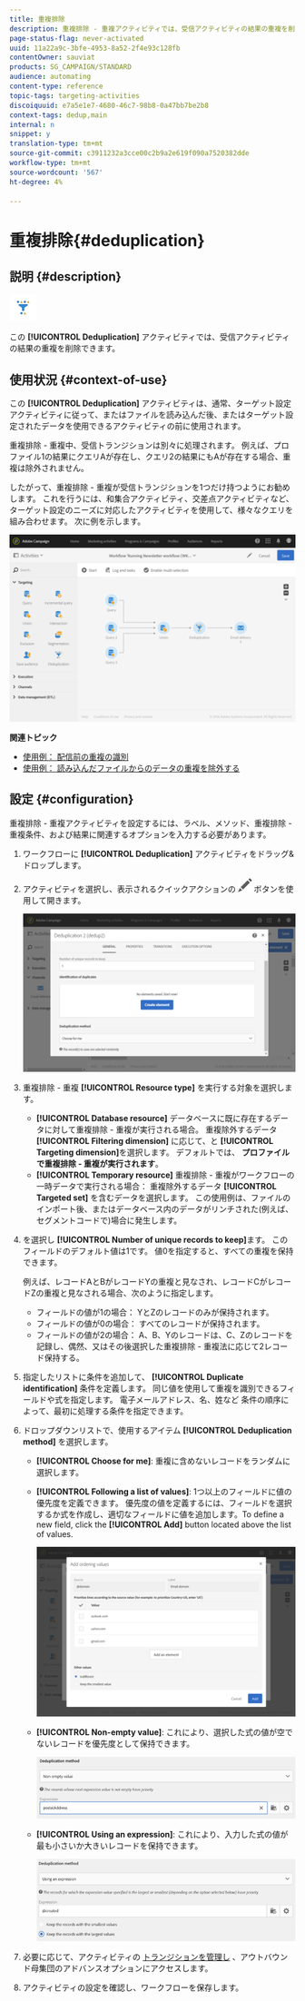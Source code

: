 ```yaml
---
title: 重複排除
description: 重複排除 - 重複アクティビティでは、受信アクティビティの結果の重複を削除できます。
page-status-flag: never-activated
uuid: 11a22a9c-3bfe-4953-8a52-2f4e93c128fb
contentOwner: sauviat
products: SG_CAMPAIGN/STANDARD
audience: automating
content-type: reference
topic-tags: targeting-activities
discoiquuid: e7a5e1e7-4680-46c7-98b8-0a47bb7be2b8
context-tags: dedup,main
internal: n
snippet: y
translation-type: tm+mt
source-git-commit: c3911232a3cce00c2b9a2e619f090a7520382dde
workflow-type: tm+mt
source-wordcount: '567'
ht-degree: 4%

---
```



# 重複排除{#deduplication}

## 説明 {#description}

![](assets/deduplication.png)

この **[!UICONTROL Deduplication]** アクティビティでは、受信アクティビティの結果の重複を削除できます。

## 使用状況 {#context-of-use}

この **[!UICONTROL Deduplication]** アクティビティは、通常、ターゲット設定アクティビティに従って、またはファイルを読み込んだ後、またはターゲット設定されたデータを使用できるアクティビティの前に使用されます。

重複排除 - 重複中、受信トランジションは別々に処理されます。 例えば、プロファイル1の結果にクエリAが存在し、クエリ2の結果にもAが存在する場合、重複は除外されません。

したがって、重複排除 - 重複が受信トランジションを1つだけ持つようにお勧めします。 これを行うには、和集合アクティビティ、交差点アクティビティなど、ターゲット設定のニーズに対応したアクティビティを使用して、様々なクエリを組み合わせます。 次に例を示します。

![](assets/dedup_bonnepratique.png)

**関連トピック**

* [使用例： 配信前の重複の識別](../../automating/using/identifying-duplicated-before-delivery.md)
* [使用例： 読み込んだファイルからのデータの重複を除外する](../../automating/using/deduplicating-data-imported-file.md)

## 設定 {#configuration}

重複排除 - 重複アクティビティを設定するには、ラベル、メソッド、重複排除 - 重複条件、および結果に関連するオプションを入力する必要があります。

1. ワークフローに **[!UICONTROL Deduplication]** アクティビティをドラッグ&amp;ドロップします。
1. アクティビティを選択し、表示されるクイックアクションの ![](assets/edit_darkgrey-24px.png) ボタンを使用して開きます。

   ![](assets/deduplication_1.png)

1. 重複排除 - 重複 **[!UICONTROL Resource type]** を実行する対象を選択します。

   * **[!UICONTROL Database resource]** データベースに既に存在するデータに対して重複排除 - 重複が実行される場合。 重複除外するデータ **[!UICONTROL Filtering dimension]** に応じて、と **[!UICONTROL Targeting dimension]**&#x200B;を選択します。 デフォルトでは、 **プロファイルで重複排除 - 重複が実行されます**。
   * **[!UICONTROL Temporary resource]** 重複排除 - 重複がワークフローの一時データで実行される場合： 重複除外するデータ **[!UICONTROL Targeted set]** を含むデータを選択します。 この使用例は、ファイルのインポート後、またはデータベース内のデータがリンチされた(例えば、セグメントコードで)場合に発生します。

1. を選択し **[!UICONTROL Number of unique records to keep]**&#x200B;ます。 このフィールドのデフォルト値は1です。 値0を指定すると、すべての重複を保持できます。

   例えば、レコードAとBがレコードYの重複と見なされ、レコードCがレコードZの重複と見なされる場合、次のように指定します。

   * フィールドの値が1の場合： YとZのレコードのみが保持されます。
   * フィールドの値が0の場合： すべてのレコードが保持されます。
   * フィールドの値が2の場合： A、B、Yのレコードは、C、Zのレコードを記録し、偶然、又はその後選択した重複排除 - 重複法に応じて2レコード保持する。

1. 指定したリストに条件を追加して、 **[!UICONTROL Duplicate identification]** 条件を定義します。 同じ値を使用して重複を識別できるフィールドや式を指定します。 電子メールアドレス、名、姓など 条件の順序によって、最初に処理する条件を指定できます。
1. ドロップダウンリストで、使用するアイテム **[!UICONTROL Deduplication method]** を選択します。

   * **[!UICONTROL Choose for me]**: 重複に含めないレコードをランダムに選択します。
   * **[!UICONTROL Following a list of values]**: 1つ以上のフィールドに値の優先度を定義できます。 優先度の値を定義するには、フィールドを選択するか式を作成し、適切なフィールドに値を追加します。To define a new field, click the **[!UICONTROL Add]** button located above the list of values.

      ![](assets/deduplication_2.png)

   * **[!UICONTROL Non-empty value]**: これにより、選択した式の値が空でないレコードを優先度として保持できます。

      ![](assets/deduplication_3.png)

   * **[!UICONTROL Using an expression]**: これにより、入力した式の値が最も小さいか大きいレコードを保持できます。

      ![](assets/deduplication_4.png)

1. 必要に応じて、アクティビティの [トランジションを管理し](../../automating/using/activity-properties.md) 、アウトバウンド母集団のアドバンスオプションにアクセスします。
1. アクティビティの設定を確認し、ワークフローを保存します。
